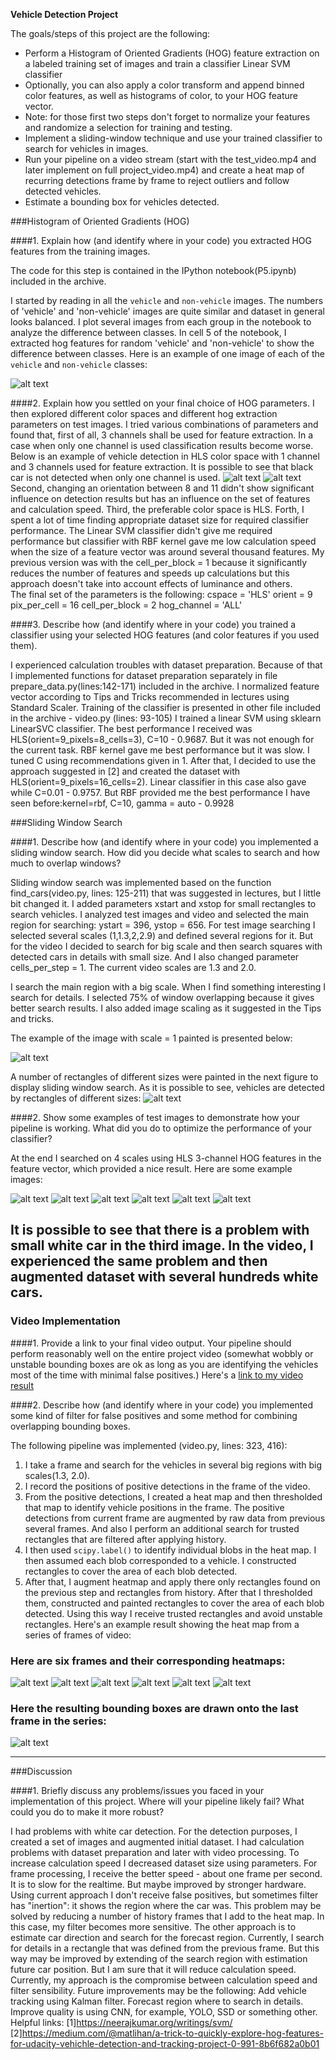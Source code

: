 **Vehicle Detection Project**

The goals/steps of this project are the following:

* Perform a Histogram of Oriented Gradients (HOG) feature extraction on a labeled training set of images and train a classifier Linear SVM classifier
* Optionally, you can also apply a color transform and append binned color features, as well as histograms of color, to your HOG feature vector. 
* Note: for those first two steps don't forget to normalize your features and randomize a selection for training and testing.
* Implement a sliding-window technique and use your trained classifier to search for vehicles in images.
* Run your pipeline on a video stream (start with the test_video.mp4 and later implement on full project_video.mp4) and create a heat map of recurring detections frame by frame to reject outliers and follow detected vehicles.
* Estimate a bounding box for vehicles detected.

[//]: # (Image References)
[image1]: ./output_images/HOG.JPG
[image2]: ./output_images/test1.jpg
[image3]: ./output_images/test2.jpg
[image4]: ./output_images/test3.jpg
[image5]: ./output_images/test4.jpg
[image6]: ./output_images/test5.jpg
[image7]: ./output_images/test6.jpg
[image8]: ./output_images/test_image_HLS_1.jpg
[image9]: ./output_images/test_image_HLS_3.jpg
[image10]: ./output_images/test_image_r1.0.jpg
[image11]: ./output_images/test_image_all_rectangles_1.jpg
[image12]: ./output_images/heatmap_labeled1.jpg
[image13]: ./output_images/heatmap_labeled2.jpg
[image14]: ./output_images/heatmap_labeled3.jpg
[image15]: ./output_images/heatmap_labeled4.jpg
[image16]: ./output_images/heatmap_labeled5.jpg
[image17]: ./output_images/heatmap_labeled6.jpg
[image18]: ./output_images/result.JPG
[video1]: ./project_video_out_2_last.mp4

###Histogram of Oriented Gradients (HOG)

####1. Explain how (and identify where in your code) you extracted HOG features from the training images.

The code for this step is contained in the IPython notebook(P5.ipynb) included in the archive.  

I started by reading in all the `vehicle` and `non-vehicle` images. The numbers of 'vehicle' and 'non-vehicle' images are quite similar and dataset in general looks balanced. I plot several images from each group in the notebook to analyze the difference between classes. 
In cell 5 of the notebook, I extracted hog features for random 'vehicle' and 'non-vehicle' to show the difference between classes. Here is an example of one image of each of the `vehicle` and `non-vehicle` classes:

![alt text][image1]

####2. Explain how you settled on your final choice of HOG parameters.
I then explored different color spaces and different hog extraction parameters on test images. I tried various combinations of parameters and found that, first of all, 3 channels shall be used for feature extraction. In a case when only one channel is used classification results become worse. Below is an example of vehicle detection in HLS color space with 1 channel and 3 channels used for feature extraction. It is possible to see that black car is not detected when only one channel is used.
![alt text][image8]
![alt text][image9] 
Second, сhanging an orientation between 8 and 11 didn't show significant influence on detection results but has an influence on the set of features and calculation speed. 
Third, the preferable color space is HLS. 
Forth, I spent a lot of time finding appropriate dataset size for required classifier performance. The Linear SVM classifier didn't give me required performance but classifier with RBF kernel gave me low calculation speed when the size of a feature vector was around several thousand features. 
My previous version was with the cell_per_block = 1 because it significantly reduces the number of features and speeds up calculations but this approach doesn't take into account effects of luminance and others.  
The final set of the parameters is the following:
cspace = 'HLS'
orient = 9
pix_per_cell = 16 
cell_per_block = 2
hog_channel = 'ALL' 


####3. Describe how (and identify where in your code) you trained a classifier using your selected HOG features (and color features if you used them).

I experienced calculation troubles with dataset preparation. Because of that I implemented functions for dataset preparation separately in file prepare_data.py(lines:142-171) included in the archive. I normalized feature vector according to Tips and Tricks recommended in lectures using Standard Scaler. 
Training of the classifier is presented in other file included in the archive - video.py (lines: 93-105)
I trained a linear SVM using sklearn LinearSVC classifier. The best performance I received was 
HLS(orient=9_pixels=8_cells=3), C=10 - 0.9687. But it was not enough for the current task. RBF kernel gave me best performance but it was slow. I tuned C using recommendations given in 1. 
After that, I decided to use the approach suggested in [2] and created the dataset with HLS(orient=9_pixels=16_cells=2). 
Linear classifier in this case also gave while C=0.01 - 0.9757. But RBF provided me the best performance I have seen before:kernel=rbf, C=10, gamma = auto - 0.9928

###Sliding Window Search

####1. Describe how (and identify where in your code) you implemented a sliding window search.  How did you decide what scales to search and how much to overlap windows?

Sliding window search was implemented based on the function find_cars(video.py, lines: 125-211) that was suggested in lectures, but I little bit changed it. I added parameters xstart and xstop for small rectangles to search vehicles. 
I analyzed test images and video and selected the main region for searching: ystart = 396, ystop = 656.
For test image searching I selected several scales (1,1.3,2,2.9) and defined several regions for it. But for the video I decided to search for big scale and then search squares with detected cars in details with small size. And I also changed parameter cells_per_step = 1. The current video scales are 1.3 and 2.0. 

I search the main region with a big scale. When I find something interesting I search for details. I selected 75% of window overlapping because it gives better search results. I also added image scaling as it suggested in the Tips and tricks. 

The example of the image with scale = 1 painted is presented below:   

![alt text][image10]

A number of rectangles of different sizes were painted in the next figure to display sliding window search. As it is possible to see, vehicles are detected by rectangles of different sizes: 
![alt text][image11]

####2. Show some examples of test images to demonstrate how your pipeline is working.  What did you do to optimize the performance of your classifier?

At the end I searched on 4 scales using HLS 3-channel HOG features in the feature vector, which provided a nice result. Here are some example images:

![alt text][image2]
![alt text][image3]
![alt text][image4]
![alt text][image5]
![alt text][image6]
![alt text][image7]

It is possible to see that there is a problem with small white car in the third image. In the video, I experienced the same problem and then augmented dataset with several hundreds white cars. 
---

### Video Implementation

####1. Provide a link to your final video output.  Your pipeline should perform reasonably well on the entire project video (somewhat wobbly or unstable bounding boxes are ok as long as you are identifying the vehicles most of the time with minimal false positives.)
Here's a [link to my video result](./project_video_out_2_last.mp4)

####2. Describe how (and identify where in your code) you implemented some kind of filter for false positives and some method for combining overlapping bounding boxes.

The following pipeline was implemented (video.py, lines: 323, 416):
1. I take a frame and search for the vehicles in several big regions with big scales(1.3, 2.0). 
2. I record the positions of positive detections in the frame of the video.
3. From the positive detections, I created a heat map and then thresholded that map to identify vehicle positions in the frame. The positive detections from current frame are augmented by raw data from previous several frames. And also I perform an additional search for trusted rectangles that are filtered after applying history. 
4. I then used `scipy.label()` to identify individual blobs in the heat map.  I then assumed each blob corresponded to a vehicle.  I constructed rectangles to cover the area of each blob detected.  
5. After that, I augment heatmap and apply there only rectangles found on the previous step and rectangles from history. After that I thresholded them, constructed and painted rectangles to cover the area of each blob detected. Using this way I receive trusted rectangles and avoid unstable rectangles.
Here's an example result showing the heat map from a series of frames of video:

### Here are six frames and their corresponding heatmaps:

![alt text][image12]
![alt text][image13]
![alt text][image14]
![alt text][image15]
![alt text][image16]
![alt text][image17]

### Here the resulting bounding boxes are drawn onto the last frame in the series:
![alt text][image18]

---

###Discussion

####1. Briefly discuss any problems/issues you faced in your implementation of this project.  Where will your pipeline likely fail?  What could you do to make it more robust?

I had problems with white car detection. For the detection purposes, I created a set of images and augmented initial dataset. 
I had calculation problems with dataset preparation and later with video processing. To increase calculation speed I decreased dataset size using parameters. 
For frame processing, I receive the better speed - about one frame per second. It is to slow for the realtime. But maybe improved by stronger hardware. 
Using current approach I don't receive false positives, but sometimes filter has "inertion": it shows the region where the car was. This problem may be solved by reducing a number of history frames that I add to the heat map. In this case, my filter becomes more sensitive. The other approach is to estimate car direction and search for the forecast region. 
Currently, I search for details in a rectangle that was defined from the previous frame. But this way may be improved by extending of the search region with estimation future car position. But I am sure that it will reduce calculation speed.
Currently, my approach is the compromise between calculation speed and filter sensibility. 
Future improvements may be the following:
Add vehicle tracking using Kalman filter. 
Forecast region where to search in details.
Improve quality is using CNN, for example, YOLO, SSD or something other. 
Helpful links: 
[1]https://neerajkumar.org/writings/svm/
[2]https://medium.com/@matlihan/a-trick-to-quickly-explore-hog-features-for-udacity-vehichle-detection-and-tracking-project-0-991-8b6f682a0b01
